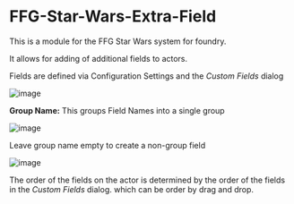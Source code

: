 # FFG-Star-Wars-Extra-Field
This is a module for the FFG Star Wars system for foundry. 

It allows for adding of additional fields to actors.

Fields are defined via Configuration Settings and the _Custom Fields_ dialog

![image](https://github.com/user-attachments/assets/8a0396f9-5608-4698-9ac3-d3b859fe1b07)

**Group Name:**
This groups Field Names into a single group

![image](https://github.com/user-attachments/assets/4dc2b168-be8c-4ccb-b741-befe542cba39)

Leave group name empty to create a non-group field

![image](https://github.com/user-attachments/assets/9dba1a15-3fce-46f1-91bf-d41b617f895d)

The order of the fields on the actor is determined by the order of the fields in the _Custom Fields_ dialog. which can be order by drag and drop.
